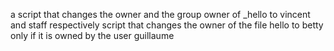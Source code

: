 a script that changes the owner and the group owner of _hello to vincent and staff respectively
 script that changes the owner of the file hello to betty only if it is owned by the user guillaume

